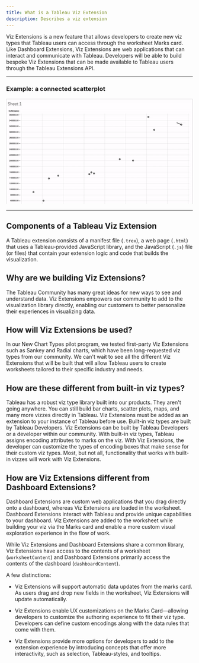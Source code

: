 ```yaml
---
title: What is a Tableau Viz Extension
description: Describes a viz extension
---
```


Viz Extensions is a new feature that allows developers to create new viz types that Tableau users can access through the worksheet Marks card. Like Dashboard Extensions, Viz Extensions are web applications that can interact and communicate with Tableau. Developers will be able to build bespoke Viz Extensions that can be made available to Tableau users through the Tableau Extensions API.

---
### Example: a connected scatterplot

   ![](../assets/Scatterplot_rendering.gif)

---

## Components of a Tableau Viz Extension

A Tableau extension consists of a manifest file (`.trex`), a web page (`.html`) that uses a Tableau-provided JavaScript library, and the JavaScript (`.js`) file (or files) that contain your extension logic and code that builds the visualization.

## Why are we building Viz Extensions?

The Tableau Community has many great ideas for new ways to see and understand data. Viz Extensions empowers our community to add to the visualization library directly, enabling our customers to better personalize their experiences in visualizing data.

## How will Viz Extensions be used?

In our New Chart Types pilot program, we tested first-party Viz Extensions such as Sankey and Radial charts, which have been long-requested viz types from our community. We can't wait to see all the different Viz Extensions that will be built that will allow Tableau users to create worksheets tailored to their specific industry and needs.

## How are these different from built-in viz types?

Tableau has a robust viz type library built into our products. They aren't going anywhere. You can still build bar charts, scatter plots, maps, and many more vizzes directly in Tableau. Viz Extensions must be added as an extension to your instance of Tableau before use. Built-in viz types are built by Tableau Developers. Viz Extensions can be built by Tableau Developers or a developer within our community. With built-in viz types, Tableau assigns encoding attributes to marks on the viz. With Viz Extensions, the developer can customize the types of encoding boxes that make sense for their custom viz types. Most, but not all, functionality that works with built-in vizzes will work with Viz Extensions.

## How are Viz Extensions different from Dashboard Extensions?

Dashboard Extensions are custom web applications that you drag directly onto a dashboard, whereas Viz Extensions are loaded in the worksheet. Dashboard Extensions interact with Tableau and provide unique capabilities to your dashboard. Viz Extensions are added to the worksheet while building your viz via the Marks card and enable a more custom visual exploration experience in the flow of work.

While Viz Extensions and Dashboard Extensions share a common library, Viz Extensions have access to the contents of a worksheet (`worksheetContent`) and Dashboard Extensions primarily access the contents of the dashboard (`dashboardContent`).

A few distinctions:

* Viz Extensions will support automatic data updates from the marks card. As users drag and drop new fields in the worksheet, Viz Extensions will update automatically.

* Viz Extensions enable UX customizations on the Marks Card—allowing developers to customize the authoring experience to fit their viz type. Developers can define custom encodings along with the data rules that come with them.

* Viz Extensions provide more options for developers to add to the extension experience by introducing concepts that offer more interactivity, such as selection, Tableau-styles, and tooltips.
 


